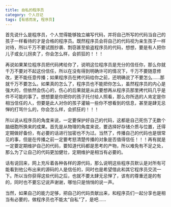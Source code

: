 ```yaml
---
title: 自私的程序员
category: 个人日记
tags: [有感而发, 程序员]
---
```


首先说什么是程序员，个人觉得能够独立编写代码，并将自己所写的代码当自己的孩子一样看待的才是合格的程序员。既然程序员会将自己的代码视为亲生孩子一样对待，所以千万不要试图抄袭、剽窃甚至偷盗程序员的代码，想想，要是有人把你儿子或女儿拐卖了，你会怎么样，会抓狂的！！！

再说如果某位程序员把代码拷给你了，说明这位程序员是充分的信任你，那么你就千万不要对不起这份信任，所以在没有得到明确许可的情况下，千万不要随意修改，更不能任意传播；如果程序员在拷代码给你之前，还明确说了不要怎么……那就千万不要怎么。如果真的怎么了，程序员也不能把你怎么，虽然程序员的内心是强大的，但依然会伤心的，伤心的后果就是从此要想再从程序员那里拷代码几乎是件不可能的事了。想想要是你把你的孩子托付给人照看，那么你所选的人肯定是你相当信任的人，但要是此人对你的孩子灌输一些你不想看到的信息，甚至是肆无忌惮的打骂什么的，你会怎么样，会抓狂的！！！


所以说从程序员的角度来说，一定要保护好自己的代码，这都是自己死伤了无数个脑细胞所换来的成果。首先是从物理的角度来说，要选择好存储介质与位置，还得定期做好备份，有必要的话进行加密也不为过。当然了，传播自己的代码也是很常见的事，但是在传播之前一定要考怒清楚传播的对象是否值得信任！！！再有就是一定要定期维护自己的代码，要知道代码都是思考的产物，所以难免有不足之处，那么为了让自己的代码更加健壮，定期维护是相当有必要的。

话有说回来，网上充斥着各种各样的源代码，那么说明这些程序员默认是对所有可能看到他公布出来的源码的人是信任的，同时也是希望借此和其它程序员交流一下。所以当你获得这些代码之后，也就不要太肆无忌惮了，该有的尊重还是的有的，同时也不要忘记说声谢谢，哪怕只是悄悄的说一声。

当然，如果自己的能力足够，把自己的代码贡献出来，和程序员们一起分享也是相当有必要的，做程序员也不能太“自私”了，是吧……
